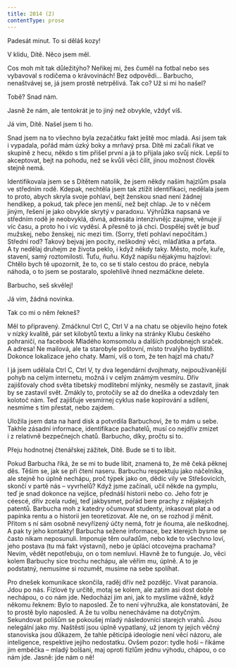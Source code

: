 ```yaml
---
title: 2014 (2)
contentType: prose
---
```


<section>

Padesát minut. To si děláš kozy!

V klidu, Dítě. Něco jsem měl.

Cos moh mít tak důležitýho? Neřikej mi, žes čuměl na fotbal nebo ses vybavoval s rodičema o krávovinách! Bez odpovědi… Barbucho, nenaštvávej se, já jsem prostě netrpělivá. Tak co? Už si mi ho našel?

Tobě? Snad nám.

Jasně že nám, ale tentokrát je to jiný než obvykle, vždyť víš.

Já vim, Dítě. Našel jsem ti ho.

Snad jsem na to všechno byla zezačátku fakt ještě moc mladá. Asi jsem tak i vypadala, pořád mám úzký boky a mrňavý prsa. Dítě mi začali řikat ve skupině z hecu, někdo s tim přišel první a já to přijala jako svůj nick. Lepší to akceptovat, bejt na pohodu, než se kvůli věci čílit, jinou možnost člověk stejně nemá.

Identifikovala jsem se s Dítětem natolik, že jsem někdy našim hajzlům psala ve středním rodě. Kdepak, nechtěla jsem tak ztížit identifikaci, nedělala jsem to proto, abych skryla svoje pohlaví, bejt ženskou snad není žádnej hendikep, a pokud, tak přece jen menší, než bejt chlap. Je to v něčem jiným, řešení je jako obvykle skrytý v paradoxu. Výhrůžka napsaná ve středním rodě je neobvyklá, divná, adresáta intenzivnějc zaujme, věnuje jí víc času, a proto ho i víc vyděsí. A přesně to já chci. Dospělej svět je buď mužskej, nebo ženskej, nic mezi tim. (Sorry, třetí pohlaví nepočítám.) Střední rod? Takový bejvaj jen pocity, neškodný věci, mláďátka a prťata. A ty nedělaj druhejm ze života peklo, i když někdy taky. Město, moře, kuře, stavení, samý roztomilosti. Ťuťu, ňuňu. Když napíšu nějakýmu hajzlovi: Chtělo bych tě upozornit, že to, co se ti stalo cestou do práce, nebyla náhoda, o to jsem se postaralo, spolehlivě ihned nezmáčkne delete.

Barbucho, seš skvělej!

Já vim, žádná novinka.

Tak co mi o něm řekneš?

Měl to připravený. Zmáčknul Ctrl C, Ctrl V a na chatu se objevilo hejno fotek v nízký kvalitě, pár set kilobytů textu a linky na stránky Klubu českého pohraničí, na facebook Mladého komsomolu a dalších podobnejch sraček. A adresa! Ne mailová, ale ta starobyle poštovní, místo trvalýho bydliště. Dokonce lokalizace jeho chaty. Mami, víš o tom, že ten hajzl má chatu?

I já jsem udělala Ctrl C, Ctrl V, ty dva legendární dvojhmaty, nejpoužívanější pohyb na celým internetu, možná i v celým známým vesmíru. Dřív zajišťovaly chod světa tibetský modlitební mlýnky, nesměly se zastavit, jinak by se zastavil svět. Zmákly to, protočily se až do dneška a odevzdaly ten kolotoč nám. Teď zajišťuje vesmírnej cyklus naše kopírování a sdílení, nesmíme s tím přestat, nebo zajdem.

Uložila jsem data na hard disk a potvrdila Barbuchovi, že to mám u sebe. Takhle zásadní informace, identifikace pachatelů, musí co nejdřív zmizet i z relativně bezpečnejch chatů. Barbucho, díky, pročtu si to.

Přeju hodnotnej čtenářskej zážitek, Dítě. Bude se ti to líbit.

Pokud Barbucha říká, že se mi to bude líbit, znamená to, že mě čeká pěknej děs. Těšim se, jak se při čtení naseru. Barbuchu respektuju jako náčelníka, ale stejně ho úplně nechápu, proč týpek jako on, dědic vily ve Střešovicích, skončí v partě nás – vyvrhelů? Když jsme začínali, učil někde na gymplu, teď je snad dokonce na vejšce, přednáší historii nebo co. Jeho fotr je céescé, dřív zcela rudej, teď jakbysmet, pořád bere prachy z nějakejch patentů. Barbucha moh z katedry očumovat studenty, inkasovat plat a od papínka rentu a o historii jen teoretizovat. Ale ne, on se rozhod jí měnit. Přitom s ní sám osobně nevyřízený účty nemá, fotr je ňouma, ale neškodnej. A pak ty jeho kontakty! Barbucha sežene informace, bez kterejch bysme se často nikam neposunuli. Imponuje těm ouřadům, nebo kde to všechno loví, jeho postava (tu má fakt výstavní), nebo je úplácí otcovejma prachama? Nevím, vědět nepotřebuju, on o tom nemluví. Hlavně že to funguje. Jo, věci kolem Barbuchy sice trochu nechápu, ale věřím mu, úplně. A to je podstatný, nemusíme si rozumět, musíme na sebe spolíhat.

Pro dnešek komunikace skončila, raděj dřív než pozdějc. Vivat paranoia. Jdou po nás. Fízlové ty určitě, motaj se kolem, ale zatím asi dost dobře nechápou, o co nám jde. Nedochází jim ani, jak to myslíme vážně, když někomu řeknem: Bylo to naposled. Že to není výhružka, ale konstatování, že to prostě bylo naposled. A že tu volbu nenecháváme na dotyčným. Sekundovat polišům se pokoušej mladý následovníci starejch vrahů. Jsou nelegální jako my. Naštěstí jsou úplně vypatlaný, už jenom ty jejich věčný stanoviska jsou důkazem, že tahle pěticípá ideologie není věcí názoru, ale inteligence, respektive jejího nedostatku. Ovšem pozor: tydle hoši – řikáme jim embéčka – mladý bolšani, maj oproti fízlům jednu výhodu, chápou, o co nám jde. Jasně: jde nám o ně!

</section>

